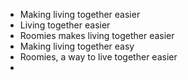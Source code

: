 * Making living together easier
* Living together easier
* Roomies makes living together easier
* Making living together easy
* Roomies, a way to live together easier
* 
